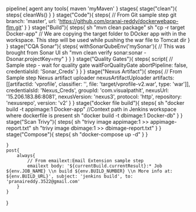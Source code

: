 pipeline{
    agent any
    tools{
        maven 'myMaven'
    }
    stages{
        stage("clean"){
            steps{
                cleanWs()
            }
        }
        stage("Code"){
            steps{
                // From Git sample step
                git branch: 'master', url: 'https://github.com/pranai-reddy/dockerwebapp-flm.git'
            }
        }
        stage("Build"){
            steps{
                sh "mvn clean package"
                sh "cp -r target Docker-app" // We are copying the target folder to DOcker app with in the workspace. This step will be used while pushing the war file to Tomcat dir
            }
        }
        stage("CQA Sonar"){
            steps{
                withSonarQubeEnv('mySonar'){
                    // This was brought from Sonar UI
                    sh "mvn clean verify sonar:sonar -Dsonar.projectKey=my"
                }
            }
        }
        stage("Quality Gates"){
            steps{
                script{
                    // Sample step - wait for quality gate
                    waitForQualityGate abortPipeline: false, credentialsId: 'Sonar_Creds'
                }
            }
        }
        stage("Nexus Artifact"){
            steps{
                // From Sample step Nexus artifact uploader
                nexusArtifactUploader artifacts: [[artifactId: 'vprofile', classifier: '', file: 'target/vprofile-v2.war', type: 'war']], credentialsId: 'Nexus_Creds', groupId: 'com.visualpathit', nexusUrl: '15.206.183.86:8081', nexusVersion: 'nexus3', protocol: 'http', repository: 'nexusrepo', version: 'v2'
            }
        }
        stage("docker file build"){
            steps{
                sh "docker build -t appimage:1 Docker-app" //Context path in Jenkins workspace where dockerfile is present 
                sh "docker build -t dbimage:1 Docker-db"
            }
        }
        stage("Scan Trivy"){
            steps{
                sh "trivy image appimage:1 >> appimage-report.txt"
                sh "trivy image dbimage:1 >> dbimage-report.txt"
            }
        }
        stage("Compose"){
            steps{
                sh "docker-compose up -d"
            }
        }
       
        
    }
    post{
        always{
            // From emailext:Email Extension sample step
            emailext body: '${currentBuild.currentResult}:* Job ${env.JOB_NAME} \\n build ${env.BUILD_NUMBER} \\n More info at: ${env.BUILD_URL}', subject: 'jenkins build', to: 'pranaireddy.3522@gmail.com'
        }
    }
}
